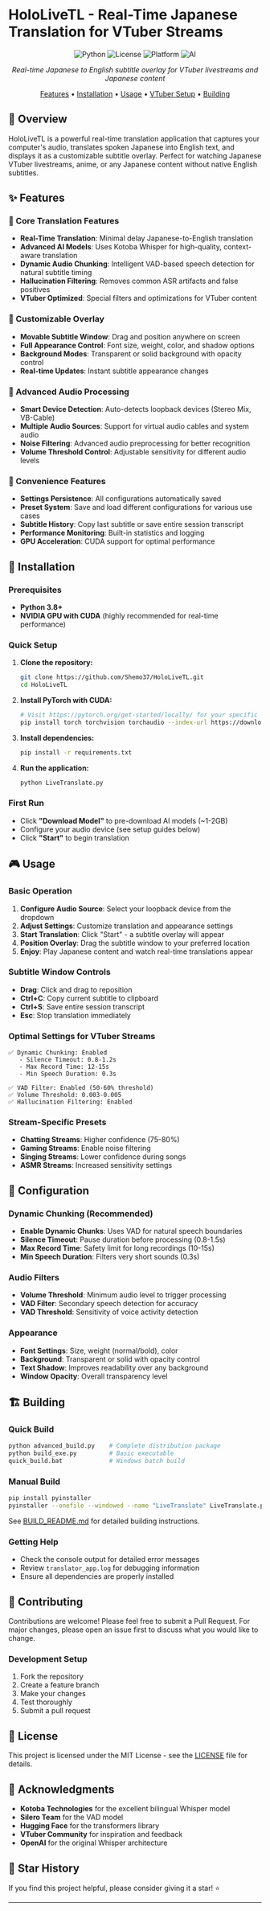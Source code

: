 #  HoloLiveTL - Real-Time Japanese Translation for VTuber Streams

<div align="center">

![Python](https://img.shields.io/badge/python-v3.8+-blue.svg)
![License](https://img.shields.io/badge/license-MIT-green.svg)
![Platform](https://img.shields.io/badge/platform-Windows-lightgrey.svg)
![AI](https://img.shields.io/badge/AI-Whisper%20%2B%20VAD-orange.svg)

*Real-time Japanese to English subtitle overlay for VTuber livestreams and Japanese content*

[Features](#-features) • [Installation](#-installation) • [Usage](#-usage) • [VTuber Setup](#-vtuber-setup-guide) • [Building](#-building)

</div>

## 🌟 Overview

HoloLiveTL is a powerful real-time translation application that captures your computer's audio, translates spoken Japanese into English text, and displays it as a customizable subtitle overlay. Perfect for watching Japanese VTuber livestreams, anime, or any Japanese content without native English subtitles.


## ✨ Features

### 🎯 Core Translation Features
- **Real-Time Translation**: Minimal delay Japanese-to-English translation
- **Advanced AI Models**: Uses Kotoba Whisper for high-quality, context-aware translation
- **Dynamic Audio Chunking**: Intelligent VAD-based speech detection for natural subtitle timing
- **Hallucination Filtering**: Removes common ASR artifacts and false positives
- **VTuber Optimized**: Special filters and optimizations for VTuber content

### 🎨 Customizable Overlay
- **Movable Subtitle Window**: Drag and position anywhere on screen
- **Full Appearance Control**: Font size, weight, color, and shadow options
- **Background Modes**: Transparent or solid background with opacity control
- **Real-time Updates**: Instant subtitle appearance changes

### 🔧 Advanced Audio Processing
- **Smart Device Detection**: Auto-detects loopback devices (Stereo Mix, VB-Cable)
- **Multiple Audio Sources**: Support for virtual audio cables and system audio
- **Noise Filtering**: Advanced audio preprocessing for better recognition
- **Volume Threshold Control**: Adjustable sensitivity for different audio levels

### 💾 Convenience Features
- **Settings Persistence**: All configurations automatically saved
- **Preset System**: Save and load different configurations for various use cases
- **Subtitle History**: Copy last subtitle or save entire session transcript
- **Performance Monitoring**: Built-in statistics and logging
- **GPU Acceleration**: CUDA support for optimal performance

## 🚀 Installation

### Prerequisites
- **Python 3.8+**
- **NVIDIA GPU with CUDA** (highly recommended for real-time performance)

### Quick Setup

1. **Clone the repository:**
   ```bash
   git clone https://github.com/Shemo37/HoloLiveTL.git
   cd HoloLiveTL
   ```

2. **Install PyTorch with CUDA:**
   ```bash
   # Visit https://pytorch.org/get-started/locally/ for your specific CUDA version
   pip install torch torchvision torchaudio --index-url https://download.pytorch.org/whl/cu118
   ```

3. **Install dependencies:**
   ```bash
   pip install -r requirements.txt
   ```

4. **Run the application:**
   ```bash
   python LiveTranslate.py
   ```

### First Run
- Click **"Download Model"** to pre-download AI models (~1-2GB)
- Configure your audio device (see setup guides below)
- Click **"Start"** to begin translation

## 🎮 Usage

### Basic Operation
1. **Configure Audio Source**: Select your loopback device from the dropdown
2. **Adjust Settings**: Customize translation and appearance settings
3. **Start Translation**: Click "Start" - a subtitle overlay will appear
4. **Position Overlay**: Drag the subtitle window to your preferred location
5. **Enjoy**: Play Japanese content and watch real-time translations appear

### Subtitle Window Controls
- **Drag**: Click and drag to reposition
- **Ctrl+C**: Copy current subtitle to clipboard
- **Ctrl+S**: Save entire session transcript
- **Esc**: Stop translation immediately


### Optimal Settings for VTuber Streams

```
✅ Dynamic Chunking: Enabled
   - Silence Timeout: 0.8-1.2s
   - Max Record Time: 12-15s
   - Min Speech Duration: 0.3s

✅ VAD Filter: Enabled (50-60% threshold)
✅ Volume Threshold: 0.003-0.005
✅ Hallucination Filtering: Enabled
```

### Stream-Specific Presets
- **Chatting Streams**: Higher confidence (75-80%)
- **Gaming Streams**: Enable noise filtering
- **Singing Streams**: Lower confidence during songs
- **ASMR Streams**: Increased sensitivity settings

## 🔧 Configuration

### Dynamic Chunking (Recommended)
- **Enable Dynamic Chunks**: Uses VAD for natural speech boundaries
- **Silence Timeout**: Pause duration before processing (0.8-1.5s)
- **Max Record Time**: Safety limit for long recordings (10-15s)
- **Min Speech Duration**: Filters very short sounds (0.3s)

### Audio Filters
- **Volume Threshold**: Minimum audio level to trigger processing
- **VAD Filter**: Secondary speech detection for accuracy
- **VAD Threshold**: Sensitivity of voice activity detection

### Appearance
- **Font Settings**: Size, weight (normal/bold), color
- **Background**: Transparent or solid with opacity control
- **Text Shadow**: Improves readability over any background
- **Window Opacity**: Overall transparency level


## 🏗️ Building

### Quick Build
```bash
python advanced_build.py    # Complete distribution package
python build_exe.py         # Basic executable
quick_build.bat             # Windows batch build
```

### Manual Build
```bash
pip install pyinstaller
pyinstaller --onefile --windowed --name "LiveTranslate" LiveTranslate.py
```

See [BUILD_README.md](BUILD_README.md) for detailed building instructions.



### Getting Help
- Check the console output for detailed error messages
- Review `translator_app.log` for debugging information
- Ensure all dependencies are properly installed

## 🤝 Contributing

Contributions are welcome! Please feel free to submit a Pull Request. For major changes, please open an issue first to discuss what you would like to change.

### Development Setup
1. Fork the repository
2. Create a feature branch
3. Make your changes
4. Test thoroughly
5. Submit a pull request

## 📄 License

This project is licensed under the MIT License - see the [LICENSE](LICENSE) file for details.

## 🙏 Acknowledgments

- **Kotoba Technologies** for the excellent bilingual Whisper model
- **Silero Team** for the VAD model
- **Hugging Face** for the transformers library
- **VTuber Community** for inspiration and feedback
- **OpenAI** for the original Whisper architecture

## 🌟 Star History

If you find this project helpful, please consider giving it a star! ⭐

---
